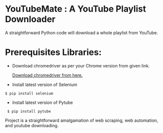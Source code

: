 # YouTubeMate : A YouTube Playlist Downloader


A straightforward Python code will download a whole playlist from YouTube.

# Prerequisites Libraries:
- Download chromedriver as per your Chrome version from given link.
  
  [Download chromedriver from here.](https://sites.google.com/chromium.org/driver/?pli=1)

- Install latest version of Selenium
 
 ```
 $ pip install selenium
 ```
- Install latest version of Pytube
```
 $ pip install pytube
```

Project is a straightforward amalgamation of web scraping, web automation, and youtube downloading.
